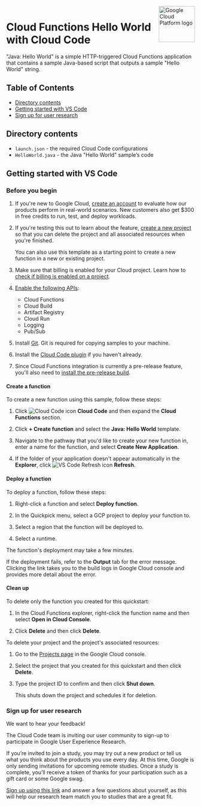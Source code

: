 <img src="https://avatars2.githubusercontent.com/u/2810941?v=3&s=96" alt="Google Cloud Platform logo" title="Google Cloud Platform" align="right" height="96" width="96"/>

# Cloud Functions Hello World with Cloud Code

"Java: Hello World" is a simple HTTP-triggered Cloud Functions application that contains a sample Java-based script that outputs a sample "Hello World" string.

## Table of Contents

* [Directory contents](#directory-contents)
* [Getting started with VS Code](#getting-started-with-vs-code)
* [Sign up for user research](#sign-up-for-user-research)

## Directory contents
* `launch.json` - the required Cloud Code configurations
* `HelloWorld.java` - the Java "Hello World" sample’s code

## Getting started with VS Code

### Before you begin

1. If you're new to Google Cloud, [create an account](https://console.cloud.google.com/freetrial/signup/tos) to evaluate how our products perform in real-world scenarios. New customers also get $300 in free credits to run, test, and deploy workloads.

1. If you're testing this out to learn about the feature, [create a new project](https://pantheon.corp.google.com/projectselector2/home/dashboard) so that you can delete the project and all associated resources when you're finished.

   You can also use this template as a starting point to create a new function in a new or existing project.

1. Make sure that billing is enabled for your Cloud project. Learn how to [check if billing is enabled on a project](https://cloud.google.com/billing/docs/how-to/verify-billing-enabled).

1. [Enable the following APIs](https://pantheon.corp.google.com/projectselector2/apis/enableflow?apiid=cloudfunctions,cloudbuild.googleapis.com,artifactregistry.googleapis.com,run.googleapis.com,logging.googleapis.com,pubsub.googleapis.com&redirect=https:%2F%2Fcloud.google.com%2Ffunctions%2Fdocs%2Fcreate-deploy-nodejs):

    * Cloud Functions
    * Cloud Build
    * Artifact Registry
    * Cloud Run
    * Logging
    * Pub/Sub
    
1. Install [Git](https://git-scm.com/book/en/v2/Getting-Started-Installing-Git). Git is required for copying samples to your machine.

1. Install the [Cloud Code plugin](https://cloud.google.com/code/docs/vscode/install#installing) if you haven't already.

1. Since Cloud Functions integration is currently a pre-release feature, you'll also need to [install the pre-release build](https://cloud.google.com/code/docs/vscode/insiders#get).

#### Create a function

To create a new function using this sample, follow these steps:

1. Click ![Cloud Code icon](https://cloud.google.com/static/code/docs/vscode/images/cloudcode-icon.png) **Cloud Code** and then expand the **Cloud Functions** section.

1. Click **+ Create function** and select the **Java: Hello World** template.

1. Navigate to the pathway that you'd like to create your new function in, enter a name for the function, and select **Create New Application**.

1. If the folder of your application doesn't appear automatically in the **Explorer**, click ![VS Code Refresh icon](https://cloud.google.com/static/code/docs/vscode/images/refresh-icon.png) **Refresh**.

#### Deploy a function

To deploy a function, follow these steps:

1. Right-click a function and select **Deploy function**.

1. In the Quickpick menu, select a GCP project to deploy your function to.

1. Select a region that the function will be deployed to.

1. Select a runtime.

The function's deployment may take a few minutes.

If the deployment fails, refer to the **Output** tab for the error message. Clicking the link takes you to the build logs in Google Cloud console and provides more detail about the error.

#### Clean up

To delete only the function you created for this quickstart:

1. In the Cloud Functions explorer, right-click the function name and then select **Open in Cloud Console**.

1. Click **Delete** and then click **Delete**.

To delete your project and the project's associated resources:

1. Go to the [Projects page](https://pantheon.corp.google.com/cloud-resource-manager) in the Google Cloud console.

1. Select the project that you created for this quickstart and then click **Delete**.

1. Type the project ID to confirm and then click **Shut down**.

   This shuts down the project and schedules it for deletion.

### Sign up for user research

We want to hear your feedback!

The Cloud Code team is inviting our user community to sign-up to participate in Google User Experience Research. 

If you’re invited to join a study, you may try out a new product or tell us what you think about the products you use every day. At this time, Google is only sending invitations for upcoming remote studies. Once a study is complete, you’ll receive a token of thanks for your participation such as a gift card or some Google swag. 

[Sign up using this link](https://google.qualtrics.com/jfe/form/SV_4Me7SiMewdvVYhL?reserved=1&utm_source=In-product&Q_Language=en&utm_medium=own_prd&utm_campaign=Q1&productTag=clou&campaignDate=January2021&referral_code=UXbT481079) and answer a few questions about yourself, as this will help our research team match you to studies that are a great fit.
